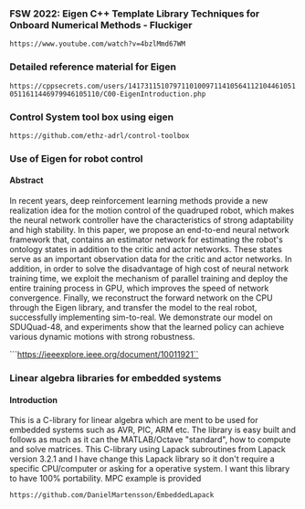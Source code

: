 ### FSW 2022: Eigen C++ Template Library Techniques for Onboard Numerical Methods - Fluckiger ###
```https://www.youtube.com/watch?v=4bzlMmd67WM```

### Detailed reference material for Eigen ###
```https://cppsecrets.com/users/141731151079711010097114105641121044610510511611446979946105110/C00-EigenIntroduction.php```

### Control System tool box using eigen ###
```https://github.com/ethz-adrl/control-toolbox```

### Use of Eigen for robot control ###
#### Abstract ####
In recent years, deep reinforcement learning methods provide a new realization idea for the motion control of the quadruped robot, which makes the neural network controller have the characteristics of strong adaptability and high stability. In this paper, we propose an end-to-end neural network framework that, contains an estimator network for estimating the robot's ontology states in addition to the critic and actor networks. These states serve as an important observation data for the critic and actor networks. In addition, in order to solve the disadvantage of high cost of neural network training time, we exploit the mechanism of parallel training and deploy the entire training process in GPU, which improves the speed of network convergence. Finally, we reconstruct the forward network on the CPU through the Eigen library, and transfer the model to the real robot, successfully implementing sim-to-real. We demonstrate our model on SDUQuad-48, and experiments show that the learned policy can achieve various dynamic motions with strong robustness.

```https://ieeexplore.ieee.org/document/10011921``

### Linear algebra libraries for embedded systems ###
#### Introduction ####
This is a C-library for linear algebra which are ment to be used for embedded systems such as AVR, PIC, ARM etc. The library is easy built and follows as much as it can the MATLAB/Octave "standard", how to compute and solve matrices. This C-library using Lapack subroutines from Lapack version 3.2.1 and I have change this Lapack library so it don't require a specific CPU/computer or asking for a operative system. I want this library to have 100% portability. MPC example is provided

```https://github.com/DanielMartensson/EmbeddedLapack```
